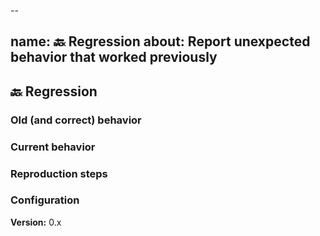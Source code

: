 --

name: 🔙 Regression
about: Report unexpected behavior that worked previously
--

## 🔙 Regression

<!--- Summary description of the regression --->

### Old (and correct) behavior

### Current behavior

### Reproduction steps

### Configuration

**Version:** 0.x
